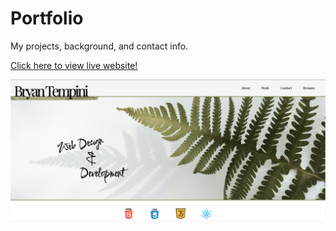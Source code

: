 # Portfolio

My projects, background, and contact info.

[Click here to view live website!](https://btempini.github.io/Portfolio/)

![Screenshot](./assets/images/screenShot.png)
